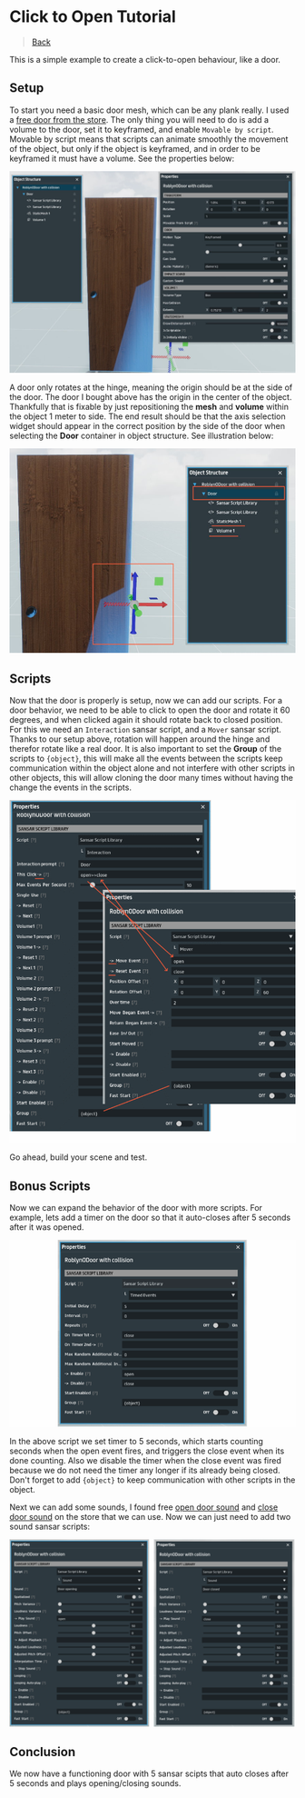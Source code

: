 # Click to Open Tutorial

> [Back](../README.md)

This is a simple example to create a click-to-open behaviour, like a door.

## Setup

To start you need a basic door mesh, which can be any plank really. I used a [free door from the store](https://store.sansar.com/listings/f3f08bdf-b563-4c63-91a0-409e7538eecf/roblynodoor-with-collision). The only thing you will need to do is add a volume to the door, set it to keyframed, and enable `Movable by script`. Movable by script means that scripts can animate smoothly the movement of the object, but only if the object is keyframed, and in order to be keyframed it must have a volume. See the properties below:

![click to open setup](../assets/click-to-open-setup.jpg)

A door only rotates at the hinge, meaning the origin should be at the side of the door. The door I bought above has the origin in the center of the object. Thankfully that is fixable by just repositioning the **mesh** and **volume** within the object 1 meter to side. The end result should be that the axis selection widget should appear in the correct position by the side of the door when selecting the **Door** container in object structure. See illustration below:

![click to open origin](../assets/click-to-open-3.jpg)

## Scripts

Now that the door is properly is setup, now we can add our scripts. For a door behavior, we need to be able to click to open the door and rotate it 60 degrees, and when clicked again it should rotate back to closed position. For this we need an `Interaction` sansar script, and a `Mover` sansar script. Thanks to our setup above, rotation will happen around the hinge and therefor rotate like a real door. It is also important to set the **Group** of the scripts to `{object}`, this will make all the events between the scripts keep communication within the object alone and not interfere with other scripts in other objects, this will allow cloning the door many times without having the change the events in the scripts.

![click to open scripts](../assets/click-to-open-scripts.png)

Go ahead, build your scene and test.

## Bonus Scripts

Now we can expand the behavior of the door with more scripts. For example, lets add a timer on the door so that it auto-closes after 5 seconds after it was opened.

![click to open timer](../assets/click-to-open-timer.png)

In the above script we set timer to 5 seconds, which starts counting seconds when the open event fires, and triggers the close event when its done counting. Also we disable the timer when the close event was fired because we do not need the timer any longer if its already being closed. Don't forget to add `{object}` to keep communication with other scripts in the object.

Next we can add some sounds, I found free [open door sound](https://store.sansar.com/listings/138aadd3-c188-42a0-bd77-c701690daf2a/hinged-door-opening) and [close door sound](https://store.sansar.com/listings/ffcb49c4-6d75-45a2-ab5a-855ebe809886/hinged-door-closed) on the store that we can use. Now we can just need to add two sound sansar scripts:

![click to open sounds](../assets/click-to-open-sounds.png)

## Conclusion

We now have a functioning door with 5 sansar scipts that auto closes after 5 seconds and plays opening/closing sounds.